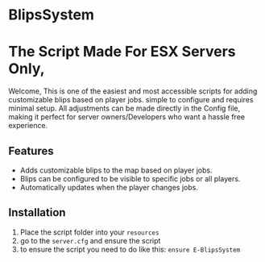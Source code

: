 # BlipsSystem

# The Script Made For ESX Servers Only,

Welcome, This is one of the easiest and most accessible scripts for adding customizable blips based on player jobs. simple to configure and requires minimal setup. All adjustments can be made directly in the Config file, making it perfect for server owners/Developers who want a hassle free experience.

## Features
- Adds customizable blips to the map based on player jobs.
- Blips can be configured to be visible to specific jobs or all players.
- Automatically updates when the player changes jobs.

## Installation
1. Place the script folder into your `resources`
2. go to the `server.cfg` and ensure the script
3. to ensure the script you need to do like this: `ensure E-BlipsSystem`
